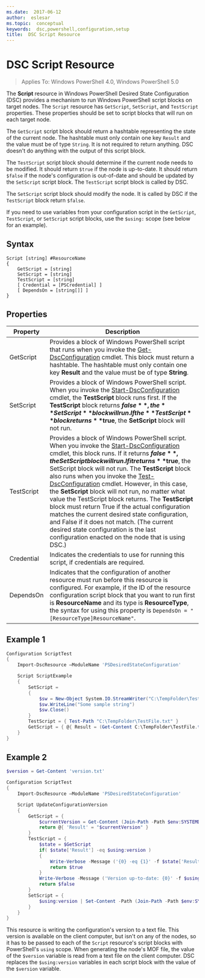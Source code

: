 ```yaml
---
ms.date:  2017-06-12
author:  eslesar
ms.topic:  conceptual
keywords:  dsc,powershell,configuration,setup
title:  DSC Script Resource
---
```


# DSC Script Resource

 
> Applies To: Windows PowerShell 4.0, Windows PowerShell 5.0

The **Script** resource in Windows PowerShell Desired State Configuration (DSC) provides a mechanism to run Windows PowerShell script blocks on target nodes. The `Script` resource has `GetScript`, `SetScript`, and `TestScript` properties. These properties should be set to script blocks that will run on each target node. 

The `GetScript` script block should return a hashtable representing the state of the current node. The hashtable must only contain one key `Result` and the value must be of type `String`. It is not required to return anything. DSC doesn't do anything with the output of this script block.

The `TestScript` script block should determine if the current node needs to be modified. It should return `$true` if the node is up-to-date. It should return `$false` if the node's configuration is out-of-date and should be updated by the `SetScript` script block. The `TestScript` script block is called by DSC.

The `SetScript` script block should modify the node. It is called by DSC if the `TestScript` block return `$false`.

If you need to use variables from your configuration script in the `GetScript`, `TestScript`, or `SetScript` script blocks, use the `$using:` scope (see below for an example).


## Syntax

```
Script [string] #ResourceName
{
    GetScript = [string]
    SetScript = [string]
    TestScript = [string]
    [ Credential = [PSCredential] ]
    [ DependsOn = [string[]] ]
}
```

## Properties

|  Property  |  Description   | 
|---|---| 
| GetScript| Provides a block of Windows PowerShell script that runs when you invoke the [Get-DscConfiguration](https://technet.microsoft.com/en-us/library/dn407379.aspx) cmdlet. This block must return a hashtable. The hashtable must only contain one key **Result** and the value must be of type **String**.| 
| SetScript| Provides a block of Windows PowerShell script. When you invoke the [Start-DscConfiguration](https://technet.microsoft.com/en-us/library/dn521623.aspx) cmdlet, the **TestScript** block runs first. If the **TestScript** block returns **$false**, the **SetScript** block will run. If the **TestScript** block returns **$true**, the **SetScript** block will not run.| 
| TestScript| Provides a block of Windows PowerShell script. When you invoke the [Start-DscConfiguration](https://technet.microsoft.com/en-us/library/dn521623.aspx) cmdlet, this block runs. If it returns **$false**, the SetScript block will run. If it returns **$true**, the SetScript block will not run. The **TestScript** block also runs when you invoke the [Test-DscConfiguration](https://technet.microsoft.com/en-us/library/dn407382.aspx) cmdlet. However, in this case, the **SetScript** block will not run, no matter what value the TestScript block returns. The **TestScript** block must return True if the actual configuration matches the current desired state configuration, and False if it does not match. (The current desired state configuration is the last configuration enacted on the node that is using DSC.)| 
| Credential| Indicates the credentials to use for running this script, if credentials are required.| 
| DependsOn| Indicates that the configuration of another resource must run before this resource is configured. For example, if the ID of the resource configuration script block that you want to run first is **ResourceName** and its type is **ResourceType**, the syntax for using this property is `DependsOn = "[ResourceType]ResourceName"`.

## Example 1
```powershell
Configuration ScriptTest
{
    Import-DscResource –ModuleName 'PSDesiredStateConfiguration'

    Script ScriptExample
    {
        SetScript = 
        { 
            $sw = New-Object System.IO.StreamWriter("C:\TempFolder\TestFile.txt")
            $sw.WriteLine("Some sample string")
            $sw.Close()
        }
        TestScript = { Test-Path "C:\TempFolder\TestFile.txt" }
        GetScript = { @{ Result = (Get-Content C:\TempFolder\TestFile.txt) } }          
    }
}
```

## Example 2
```powershell
$version = Get-Content 'version.txt'

Configuration ScriptTest
{
    Import-DscResource –ModuleName 'PSDesiredStateConfiguration'

    Script UpdateConfigurationVersion
    {
        GetScript = { 
            $currentVersion = Get-Content (Join-Path -Path $env:SYSTEMDRIVE -ChildPath 'version.txt')
            return @{ 'Result' = "$currentVersion" }
        }          
        TestScript = { 
            $state = $GetScript
            if( $state['Result'] -eq $using:version )
            {
                Write-Verbose -Message ('{0} -eq {1}' -f $state['Result'],$using:version)
                return $true
            }
            Write-Verbose -Message ('Version up-to-date: {0}' -f $using:version)
            return $false
        }
        SetScript = { 
            $using:version | Set-Content -Path (Join-Path -Path $env:SYSTEMDRIVE -ChildPath 'version.txt')
        }
    }
}
```

This resource is writing the configuration's version to a text file. This version is available on the client computer, but isn't on any of the nodes, so it has to be passed to each of the `Script` resource's script blocks with PowerShell's `using` scope. When generating the node's MOF file, the value of the `$version` variable is read from a text file on the client computer. DSC replaces the `$using:version` variables in each script block with the value of the `$version` variable.

